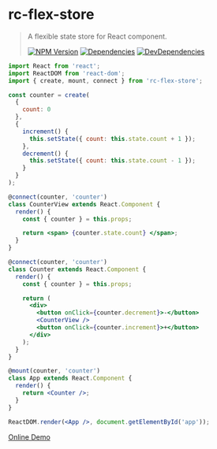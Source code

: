 # rc-flex-store

> A flexible state store for React component.
>
> [![NPM Version][npm-image]][npm-url]
> [![Dependencies][david-image]][david-url]
> [![DevDependencies][dev-david-image]][dev-david-url]

```jsx
import React from 'react';
import ReactDOM from 'react-dom';
import { create, mount, connect } from 'rc-flex-store';

const counter = create(
  {
    count: 0
  },
  {
    increment() {
      this.setState({ count: this.state.count + 1 });
    },
    decrement() {
      this.setState({ count: this.state.count - 1 });
    }
  }
);

@connect(counter, 'counter')
class CounterView extends React.Component {
  render() {
    const { counter } = this.props;

    return <span> {counter.state.count} </span>;
  }
}

@connect(counter, 'counter')
class Counter extends React.Component {
  render() {
    const { counter } = this.props;

    return (
      <div>
        <button onClick={counter.decrement}>-</button>
        <CounterView />
        <button onClick={counter.increment}>+</button>
      </div>
    );
  }
}

@mount(counter, 'counter')
class App extends React.Component {
  render() {
    return <Counter />;
  }
}

ReactDOM.render(<App />, document.getElementById('app'));
```

[Online Demo](https://codesandbox.io/s/p3jrym1opx)

[npm-image]: https://img.shields.io/npm/v/rc-flex-store.svg?style=flat-square
[npm-url]: https://www.npmjs.org/package/rc-flex-store
[david-image]: http://img.shields.io/david/nuintun/rc-flex-store.svg?style=flat-square
[david-url]: https://david-dm.org/nuintun/rc-flex-store
[dev-david-image]: http://img.shields.io/david/dev/nuintun/rc-flex-store.svg?style=flat-square
[dev-david-url]: https://david-dm.org/nuintun/rc-flex-store?type=dev

